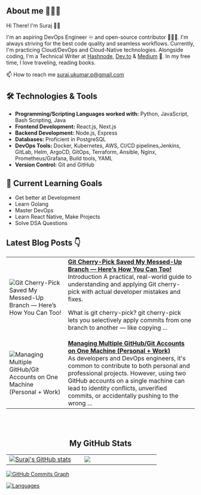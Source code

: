 <!-- Visitors counter 

<p align="left" > <img src="https://komarev.com/ghpvc/?username=Suraj-kumar00&label=Profile%20views&color=0e75b6&style=flat" alt="Suraj-kumar00" /> </p>
-->

## About me 🧑🏻‍💻

Hi There! I'm Suraj 👋🏻

I'm an aspiring DevOps Engineer ♾️ and open-source contributor 🧑🏻‍💻. I'm always striving for the best code quality and seamless workflows. Currently, I'm practicing Cloud/DevOps and Cloud-Native technologies. Alongside coding, I'm a Technical Writer at [Hashnode](https://surajk00.hashnode.dev/), [Dev.to](https://dev.to/surajkumar00) & [Medium](https://medium.com/@Suraj-kumar00) 📝. In my free time, I love traveling, reading books.

📫 How to reach me [suraj.ukumar.p@gmail.com](mailto:suraj.ukumar.p@gmail.com)

## 🛠️ Technologies & Tools

- **Programming/Scripting Languages worked with:** Python, JavaScript, Bash Scripting, Java
- **Frontend Development:** React.js, Next.js
- **Backend Development:** Node.js, Express 
- **Databases:** Proficient in PostgreSQL
- **DevOps Tools:** Docker, Kubernetes, AWS, CI/CD pipelines,Jenkins, GitLab, Helm, ArgoCD, GitOps, Terraform, Ansible, Nginx, Prometheus/Grafana, Build tools, YAML
- **Version Control:** Git and GitHub
  
## 🌱 Current Learning Goals

- Get better at Development
- Learn Golang
- Master DevOps
- Learn React Native, Make Projects
- Solve DSA Questions


<!-- Read the blogs here on my hashnode profile -->

## Latest Blog Posts 👇

<!-- HASHNODE_BLOG:START -->
<table><tr><td><img src="https://cdn.hashnode.com/res/hashnode/image/upload/v1751306636299/462802b2-aebe-4142-8fe1-1bdbd1afd0d9.png" alt="Git Cherry-Pick Saved My Messed-Up Branch — Here’s How You Can Too!"></td><td><a href="https://blog.devsuraj.me/git-cherry-pick-saved-my-messed-up-branch-heres-how-you-can-too"><strong>Git Cherry-Pick Saved My Messed-Up Branch — Here’s How You Can Too!</strong></a><br>Introduction
A practical, real-world guide to understanding and applying Git cherry-pick with actual developer mistakes and fixes.

What is git cherry-pick?
git cherry-pick lets you selectively apply commits from one branch to another — like copying ...</td></tr><tr><td><img src="https://cdn.hashnode.com/res/hashnode/image/upload/v1750145148128/e722ac43-2b94-4f4d-a7d7-68f6b9944a2d.png" alt="Managing Multiple GitHub/Git Accounts on One Machine (Personal + Work)"></td><td><a href="https://blog.devsuraj.me/managing-multiple-githubgit-accounts-on-one-machine-personal-work"><strong>Managing Multiple GitHub/Git Accounts on One Machine (Personal + Work)</strong></a><br>As developers and DevOps engineers, it's common to contribute to both personal and professional projects. However, using two GitHub accounts on a single machine can lead to identity conflicts, unverified commits, or accidentally pushing to the wrong ...</td></tr></table>
<!-- HASHNODE_BLOG:END -->

<br>

<br>

<h2 align="center">My GitHub Stats</h2>
  </div>
  <div align="center">
    <table>
      <tr>
        <td width="45%">
          <a href="http://www.github.com/Suraj-kumar00"><img src="https://github-readme-stats.vercel.app/api?username=Suraj-kumar00&theme=tokyonight&show_icons=true&hide_border=true&count_private=false" alt="Suraj's GitHub stats" /></a> 
        </td>
        <td width="45%">
          <a href="http://www.github.com/Suraj-kumar00"><img src="https://github-readme-streak-stats.herokuapp.com/?user=Suraj-kumar00&theme=tokyonight&hide_border=true" /></a>
    </table>
      </div>
      <a href="http://www.github.com/Suraj-kumar00"><img src="https://github-readme-activity-graph.vercel.app/graph?username=Suraj-kumar00&theme=merko&bg_color=1c1917&color=ffffff&line=0891b2&point=ffffff&area_color=1c1917&area=true&hide_border=true&custom_title=GitHub%20Commits%20Graph" alt="GitHub Commits Graph" /></a>
    </td>
  </tr>

</table>

</div>
      
<a href="http://www.github.com/Suraj-kumar00"><img src="https://github-readme-stats.vercel.app/api/top-langs/?username=Suraj-kumar00&theme=tokyonight&show_icons=true&hide_border=true&layout=compact" alt="Languages" /></a>
</td>
  
 
